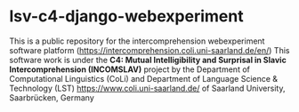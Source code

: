 # lsv-c4-django-webexperiment

This is a public repository for the intercomprehension webexperiment software platform (https://intercomprehension.coli.uni-saarland.de/en/)
This software work is under the **C4: Mutual Intelligibility and Surprisal in Slavic Intercomprehension (INCOMSLAV)** project by the Department of Computational Linguistics (CoLi) and Department of Language Science & Technology (LST) https://www.coli.uni-saarland.de/ of Saarland University, Saarbrücken, Germany
